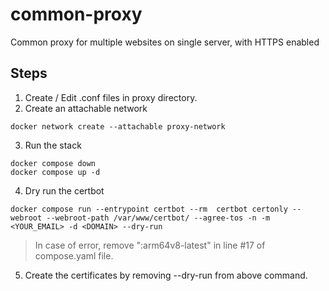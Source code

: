 # common-proxy
Common proxy for multiple websites on single server, with HTTPS enabled

## Steps

1. Create / Edit .conf files in proxy directory.
2. Create an attachable network
```
docker network create --attachable proxy-network
```
3. Run the stack
```
docker compose down
docker compose up -d
```
4. Dry run the certbot
```
docker compose run --entrypoint certbot --rm  certbot certonly --webroot --webroot-path /var/www/certbot/ --agree-tos -n -m <YOUR_EMAIL> -d <DOMAIN> --dry-run
```
> In case of error, remove ":arm64v8-latest" in line #17 of compose.yaml file.
5. Create the certificates by removing --dry-run from above command.